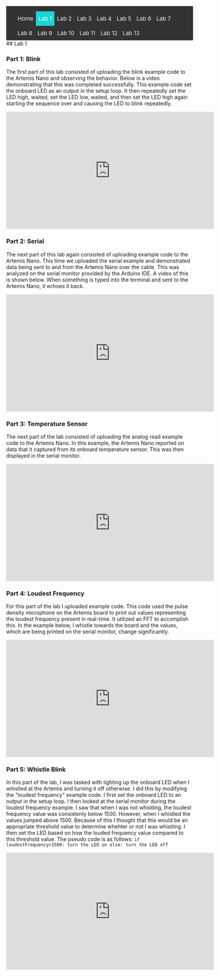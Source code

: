 <!-- # ECE 5960 -->
<style>
.topnav {
  background-color: #333;
  overflow: hidden;
}

/* Style the links inside the navigation bar */
.topnav a {
  float: left;
  color: #f2f2f2;
  text-align: center;
  padding: 10px 7px;
  text-decoration: none;
  font-size: 15px;
}

/* Change the color of links on hover */
.topnav a:hover {
  background-color: #ddd;
  color: black;
}

/* Add a color to the active/current link */
.topnav a.active {
  background-color: #1FD2D5;
  color: white;
}
</style>

<div class="topnav">
  <ul>
  <a href="/">Home</a>
  <a class="active" href="/lab1"> Lab 1 </a>
  <a href="/lab2">Lab 2</a>
  <a href="/lab3"> Lab 3</a>
  <a href="/lab4">Lab 4</a>
  <a href="/lab5">Lab 5</a>
  <a href="/lab6">Lab 6</a>
  <a href="/lab7">Lab 7</a>
  <a href="/lab8">Lab 8</a>
  <a href="/lab9">Lab 9</a>
  <a href="/lab10">Lab 10</a>
  <a href="/lab11">Lab 11</a>
  <a href="/lab12">Lab 12</a>
  <a href="/lab13">Lab 13</a>
  </ul>
</div>
## Lab 1

### Part 1: Blink
The first part of this lab consisted of uploading the blink example code to the Artemis Nano and observing the behavior. Below is a video demonstrating that this was completed successfully. This example code set the onboard LED as an output in the setup loop. It then repeatedly set the LED high, waited, set the LED low, waited, and then set the LED high again starting the sequence over and causing the LED to blink repeatedly.
<iframe width="560" height="315" src="https://www.youtube.com/embed/Rr4qf5RxXmI" title="YouTube video player" frameborder="0" allow="accelerometer; autoplay; clipboard-write; encrypted-media; gyroscope; picture-in-picture" allowfullscreen></iframe>

### Part 2: Serial
The next part of this lab again consisted of uploading example code to the Artemis Nano. This time we uploaded the serial example and demonstrated data being sent to and from the Artemis Nano over the cable. This was analyzed on the serial monitor provided by the Arduino IDE. A video of this is shown below. When something is typed into the terminal and sent to the Artemis Nano, it echoes it back.
<iframe width="560" height="315" src="https://www.youtube.com/embed/gsTndgzi1MY" title="YouTube video player" frameborder="0" allow="accelerometer; autoplay; clipboard-write; encrypted-media; gyroscope; picture-in-picture" allowfullscreen></iframe>

### Part 3: Temperature Sensor
The next part of the lab consisted of uploading the analog read example code to the Artemis Nano. In this example, the Artemis Nano reported on data that it captured from its onboard temperature sensor. This was then displayed in the serial monitor.
<iframe width="560" height="315" src="https://www.youtube.com/embed/XALgurxx6d4" title="YouTube video player" frameborder="0" allow="accelerometer; autoplay; clipboard-write; encrypted-media; gyroscope; picture-in-picture" allowfullscreen></iframe>

### Part 4: Loudest Frequency
For this part of the lab I uploaded example code. This code used the pulse density microphone on the Artemis board to print out values representing the loudest frequency present in real-time. It utilized an FFT to accomplish this. In the example below, I whistle towards the board and the values, which are being printed on the serial monitor, change significantly.
<iframe width="560" height="315" src="https://www.youtube.com/embed/zzwfq-nGOgk" title="YouTube video player" frameborder="0" allow="accelerometer; autoplay; clipboard-write; encrypted-media; gyroscope; picture-in-picture" allowfullscreen></iframe>



### Part 5: Whistle Blink
In this part of the lab, I was tasked with lighting up the onboard LED when I whistled at the Artemis and turning it off otherwise. I did this by modifying the "loudest frequency" example code. I first set the onboard LED to an output in the setup loop. I then looked at the serial monitor during the loudest frequency example. I saw that when I was not whistling, the loudest frequency value was consistenly below 1500. However, when I whistled the values jumped above 1500. Because of this I thought that this would be an appropriate threshold value to determine whehter or not I was whistling. I then set the LED based on how the louded frequency value compared to this threshold value. The pseudo code is as follows:
``
if loudestFrequency>1500:
  turn the LED on
else:
  turn the LED off
``

<iframe width="560" height="315" src="https://www.youtube.com/embed/DCdwJuWWQZU" title="YouTube video player" frameborder="0" allow="accelerometer; autoplay; clipboard-write; encrypted-media; gyroscope; picture-in-picture" allowfullscreen></iframe>


